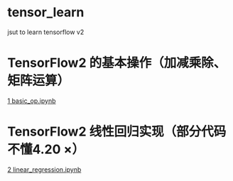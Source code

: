 # tensor_learn
jsut to learn tensorflow v2

# TensorFlow2 的基本操作（加减乘除、矩阵运算）
[1 basic_op.ipynb](https://github.com/LinxieMuxing/tensor_learn/blob/main/basic_op.ipynb) 
# TensorFlow2 线性回归实现（部分代码不懂4.20 ×）
[2 linear_regression.ipynb](https://github.com/LinxieMuxing/tensor_learn/blob/main/linear_regression.ipynb)  


